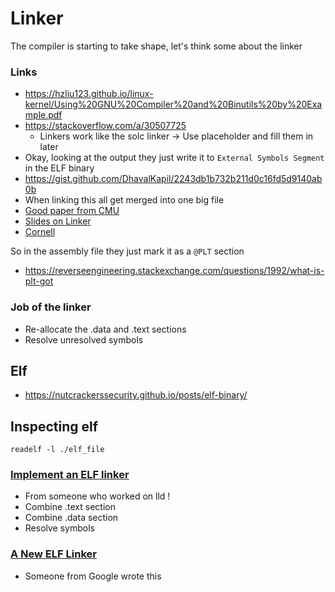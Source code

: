 # Linker

The compiler is starting to take shape, let's think some about the linker

### Links
- https://hzliu123.github.io/linux-kernel/Using%20GNU%20Compiler%20and%20Binutils%20by%20Example.pdf
- https://stackoverflow.com/a/30507725
  - Linkers work like the solc linker -> Use placeholder and fill them in later
- Okay, looking at the output they just write it to `External Symbols Segment` in the ELF binary
- https://gist.github.com/DhavalKapil/2243db1b732b211d0c16fd5d9140ab0b
- When linking this all get merged into one big file
- [Good paper from CMU](http://csapp.cs.cmu.edu/2e/ch7-preview.pdf)
- [Slides on Linker](https://accu.org/conf-docs/PDFs_2017/Peter_Smith_Slides.pdf)
- [Cornell](http://www.cs.cornell.edu/courses/cs3410/2013sp/lecture/14-linkers-w-g.pdf)


So in the assembly file they just mark it as a `@PLT` section
- https://reverseengineering.stackexchange.com/questions/1992/what-is-plt-got

### Job of the linker
- Re-allocate the .data and .text sections
- Resolve unresolved symbols

## Elf
- https://nutcrackerssecurity.github.io/posts/elf-binary/

## Inspecting elf 
```
readelf -l ./elf_file
```

### [Implement an ELF linker](https://gist.github.com/joydo/037f15e78f6e4118e92c9e2e278041a6)
- From someone who worked on lld !
- Combine .text section
- Combine .data section
- Resolve symbols

### [A New ELF Linker](https://static.googleusercontent.com/media/research.google.com/en//pubs/archive/34417.pdf)
- Someone from Google wrote this
